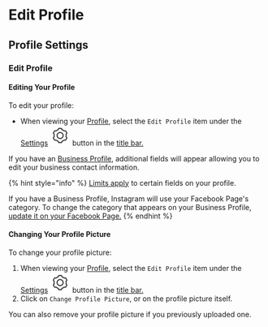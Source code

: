 # Edit Profile

## Profile Settings

### Edit Profile

#### Editing Your Profile

To edit your profile:

* When viewing your [Profile](../), select the `Edit Profile` item under the [Settings](./) ![](../../../.gitbook/assets/settings.png) button in the [title bar.](../../../misc/glossary.md#title-bar)

If you have an [Business Profile](../businessprofiles/), additional fields will appear allowing you to edit your business contact information.

{% hint style="info" %}
[Limits apply](../../../misc/limits.md) to certain fields on your profile.

If you have a Business Profile, Instagram will use your Facebook Page's category. To change the category that appears on your Business Profile, [update it on your Facebook Page.](https://www.facebook.com/help/222732947737668/)
{% endhint %}

#### Changing Your Profile Picture

To change your profile picture:

1. When viewing your [Profile](../), select the `Edit Profile` item under the [Settings](./) ![](../../../.gitbook/assets/settings.png) button in the [title bar.](../../../misc/glossary.md#title-bar)
2. Click on `Change Profile Picture`, or on the profile picture itself.

You can also remove your profile picture if you previously uploaded one.

